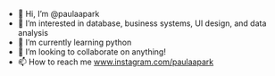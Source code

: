 - 👋 Hi, I’m @paulaapark
- 👀 I’m interested in database, business systems, UI design, and data analysis
- 🌱 I’m currently learning python
- 💞️ I’m looking to collaborate on anything!
- 📫 How to reach me www.instagram.com/paulaapark

<!---
paulaapark/paulaapark is a ✨ special ✨ repository because its `README.md` (this file) appears on your GitHub profile.
You can click the Preview link to take a look at your changes.
--->
